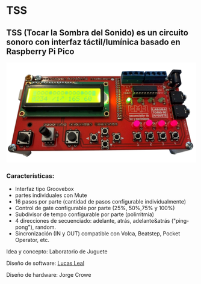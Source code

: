 # TSS
## TSS (Tocar la Sombra del Sonido) es un circuito sonoro con interfaz táctil/lumínica basado en Raspberry Pi Pico
 ![alt tag](https://github.com/labodejuguete/EME/blob/main/eme.jpg)
### Características:
+ Interfaz tipo Groovebox
+  partes individuales con Mute
+ 16 pasos por parte (cantidad de pasos configurable individualmente)
+ Control de gate configurable por parte (25%, 50%,75% y 100%)
+ Subdivisor de tempo configurable por parte (polirritmia)
+ 4 direcciones de secuenciado: adelante, atrás, adelante&atrás ("ping-pong"), random.
+ Sincronización (IN y OUT) compatible con Volca, Beatstep, Pocket Operator, etc.

Idea y concepto: Laboratorio de Juguete

Diseño de software: [Lucas Leal](https://www.instagram.com/lucas.__.leal/?hl=en)

Diseño de hardware: Jorge Crowe


